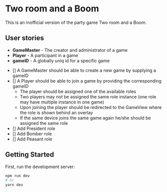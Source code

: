 # Two room and a Boom

This is an inofficial version of the party game Two room and a Boom.

## User stories

- **GameMaster** - The creator and administrator of a game
- **Player** - A participant in a game
- **gameID** - A globally uniq id for a specific game

* [] A GameMaster should be able to create a new game by supplying a gameID
* [] A Player should be able to join a game by providing the corresponding gameID
  - The player should be assigned one of the available roles
  - Two players may not be assigned the same role instance (one role may have multiple instance in one game)
  - Upon joining the player should be redirected to the GameView where the role is shown behind an overlay
  - If the same device joins the same game again he/she should be assigned the same role
* [] Add President role
* [] Add Bomber role
* [] Add Peasant role

## Getting Started

First, run the development server:

```bash
npm run dev
# or
yarn dev
```
